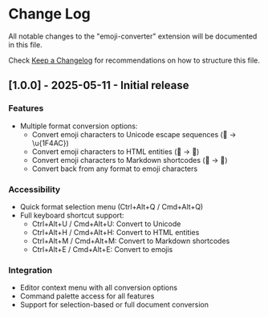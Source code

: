 # Change Log

All notable changes to the "emoji-converter" extension will be documented in this file.

Check [Keep a Changelog](http://keepachangelog.com/) for recommendations on how to structure this file.

## [1.0.0] - 2025-05-11 - Initial release

### Features

- Multiple format conversion options:
  - Convert emoji characters to Unicode escape sequences (💬 → \u{1F4AC})
  - Convert emoji characters to HTML entities (💬 → &#128172;)
  - Convert emoji characters to Markdown shortcodes (💬 → :speech_balloon:)
  - Convert back from any format to emoji characters

### Accessibility

- Quick format selection menu (Ctrl+Alt+Q / Cmd+Alt+Q)
- Full keyboard shortcut support:
  - Ctrl+Alt+U / Cmd+Alt+U: Convert to Unicode
  - Ctrl+Alt+H / Cmd+Alt+H: Convert to HTML entities
  - Ctrl+Alt+M / Cmd+Alt+M: Convert to Markdown shortcodes
  - Ctrl+Alt+E / Cmd+Alt+E: Convert to emojis

### Integration

- Editor context menu with all conversion options
- Command palette access for all features
- Support for selection-based or full document conversion
